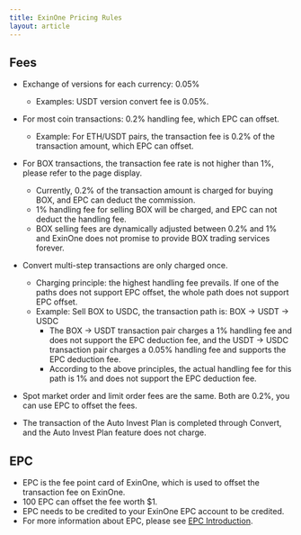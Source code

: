 ```yaml
---
title: ExinOne Pricing Rules
layout: article
---
```


## Fees
- Exchange of versions for each currency: 0.05%
    - Examples: USDT version convert fee is 0.05%.
- For most coin transactions: 0.2% handling fee, which EPC can offset.
    - Example: For ETH/USDT pairs, the transaction fee is 0.2% of the transaction amount, which EPC can offset.
- For BOX transactions, the transaction fee rate is not higher than 1%, please refer to the page display.
    - Currently, 0.2% of the transaction amount is charged for buying BOX, and EPC can deduct the commission.
    - 1% handling fee for selling BOX will be charged, and EPC can not deduct the handling fee.
    - BOX selling fees are dynamically adjusted between 0.2% and 1% and ExinOne does not promise to provide BOX trading services forever.

- Convert multi-step transactions are only charged once.
    - Charging principle: the highest handling fee prevails. If one of the paths does not support EPC offset, the whole path does not support EPC offset.
    - Example: Sell BOX to USDC, the transaction path is: BOX → USDT → USDC
        - The BOX → USDT transaction pair charges a 1% handling fee and does not support the EPC deduction fee, and the USDT → USDC transaction pair charges a 0.05% handling fee and supports the EPC deduction fee.
        - According to the above principles, the actual handling fee for this path is 1% and does not support the EPC deduction fee.
- Spot market order and limit order fees are the same. Both are 0.2%, you can use EPC to offset the fees.
- The transaction of the Auto Invest Plan is completed through Convert, and the Auto Invest Plan feature does not charge.

## EPC
- EPC is the fee point card of ExinOne, which is used to offset the transaction fee on ExinOne.
- 100 EPC can offset the fee worth $1.
- EPC needs to be credited to your ExinOne EPC account to be credited.
- For more information about EPC, please see [EPC Introduction](/features/epc).
